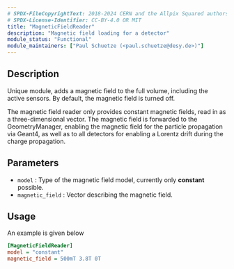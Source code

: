 ```yaml
---
# SPDX-FileCopyrightText: 2018-2024 CERN and the Allpix Squared authors
# SPDX-License-Identifier: CC-BY-4.0 OR MIT
title: "MagneticFieldReader"
description: "Magnetic field loading for a detector"
module_status: "Functional"
module_maintainers: ["Paul Schuetze (<paul.schuetze@desy.de>)"]
---
```


## Description

Unique module, adds a magnetic field to the full volume, including the active sensors. By default, the magnetic field is turned off.

The magnetic field reader only provides constant magnetic fields, read in as a three-dimensional vector. The magnetic field is forwarded to the GeometryManager, enabling the magnetic field for the particle propagation via Geant4, as well as to all detectors for enabling a Lorentz drift during the charge propagation.

## Parameters

* `model` : Type of the magnetic field model, currently only **constant** possible.
* `magnetic_field` : Vector describing the magnetic field.

## Usage

An example is given below

```ini
[MagneticFieldReader]
model = "constant"
magnetic_field = 500mT 3.8T 0T
```
